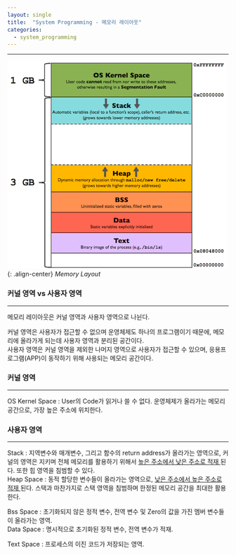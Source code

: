 ```yaml
---
layout: single
title:  "System Programming - 메모리 레이아웃"
categories:
  - system_programming
---
```


---

![](/assets/images/cs_memory.png){: .align-center}
*Memory Layout*

### 커널 영역 vs 사용자 영역
---

메모리 레이아웃은 커널 영역과 사용자 영역으로 나뉜다.

커널 영역은 사용자가 접근할 수 없으며 운영체제도 하나의 프로그램이기 때문에, 메모리에 올라가게 되는데 사용자 영역과 분리된 공간이다.  
사용자 영역은 커널 영역을 제외한 나머지 영역으로 사용자가 접근할 수 있으며, 응용프로그램(APP)이 동작하기 위해 사용되는 메모리 공간이다.

### 커널 영역
---

 OS Kernel Space : User의 Code가 읽거나 쓸 수 없다. 운영체제가 올라가는 메모리 공간으로, 가장 높은 주소에 위치한다.

### 사용자 영역
---

Stack : 지역변수와 매개변수, 그리고 함수의 return address가 올라가는 영역으로, 커널의 영역은 지키며 전체 메모리를 활용하기 위해서 <u> 높은 주소에서 낮은 주소로 적재 </u>된다. 또한 힙 영역을 침범할 수 있다.  
Heap Space : 동적 할당한 변수들이 올라가는 영역으로, <u> 낮은 주소에서 높은 주소로 적재 </u>된다. 스택과 마찬가지로 스택 영역을 침범하며 한정된 메모리 공간을 최대한 활용한다.

Bss Space : 초기화되지 않은 정적 변수, 전역 변수 및 Zero의 값을 가진 멤버 변수들이 올라가는 영역.  
Data Space : 명시적으로 초기화된 정적 변수, 전역 변수가 적재.

Text Space : 프로세스의 이진 코드가 저장되는 영역.